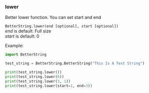 
### lower
Better lower function. You can set start and end

`BetterString.lower(end [optional], start [optional])`   
_end_ is default: Full size    
_start_ is default: 0    

Example:    
```python 
import BetterString

test_string = BetterString.BetterString("This Is A Test String")

print(test_string.lower())
print(test_string.lower(6))
print(test_string.lower(3, 1))
print(test_string.lower(start=1, end=3))
```
